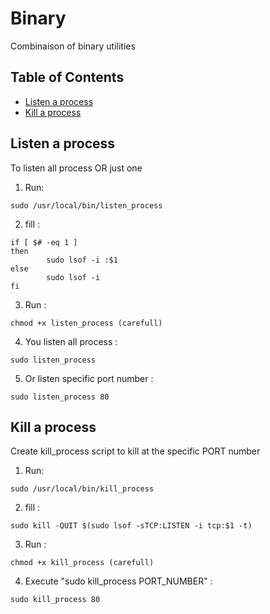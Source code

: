 # Binary
Combinaison of binary utilities

## Table of Contents

* [Listen a process](#listen-a-process)
* [Kill a process](#kill-a-process)

## Listen a process
To listen all process OR just one

1) Run:
```
sudo /usr/local/bin/listen_process
```

2) fill :
```
if [ $# -eq 1 ]
then
        sudo lsof -i :$1
else
        sudo lsof -i
fi

```

3) Run :
```
chmod +x listen_process (carefull)
```

4) You listen all process :
```
sudo listen_process
```

5) Or listen specific port number :
```
sudo listen_process 80
```

## Kill a process
Create kill_process script to kill at the specific PORT number

1) Run:
```
sudo /usr/local/bin/kill_process
```

2) fill :
```
sudo kill -QUIT $(sudo lsof -sTCP:LISTEN -i tcp:$1 -t)
```

3) Run :
```
chmod +x kill_process (carefull)
```

4) Execute "sudo kill_process PORT_NUMBER" :
```
sudo kill_process 80
```
